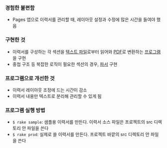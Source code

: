 ### 경험한 불편함
- Pages 앱으로 이력서를 관리할 때, 레이아웃 설정과 수정에 많은 시간을 들여야 했음

### 구현한 것
- 이력서를 구성하는 각 섹션을 [텍스트 파일](src/)로부터 읽어와 [PDF](output.pdf)로 변환하는 [프로그램](lib/mk_pdf.rb)을 구현
- 중첩 구조 등 복잡한 로직이 필요한 섹션의 경우, [파서](lib/mk_resume/preproc.rb) 구현

### 프로그램으로 개선한 것
- 이력서 레이아웃 조정에 드는 시간이 감소
- 이력서 내용만 텍스트로 분리해 관리할 수 있게 됨

### 프로그램 실행 방법
- `$ rake sample`: 샘플용 이력서를 만든다. 이력서 소스 파일은 프로젝트의 src 디렉토리 안 파일을 쓴다
- `$ rake prod`: 실제로 쓸 이력서를 만든다. 프로젝트 바깥의 src 디렉토리 안 파일을 쓴다
